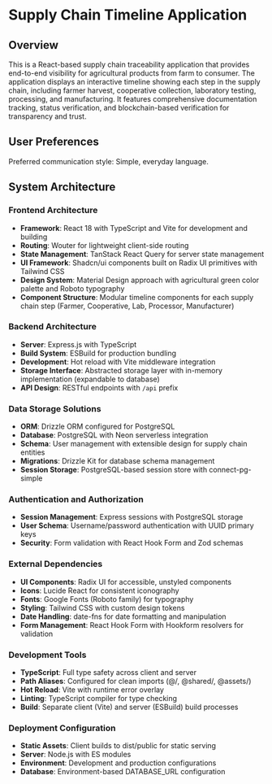 # Supply Chain Timeline Application

## Overview

This is a React-based supply chain traceability application that provides end-to-end visibility for agricultural products from farm to consumer. The application displays an interactive timeline showing each step in the supply chain, including farmer harvest, cooperative collection, laboratory testing, processing, and manufacturing. It features comprehensive documentation tracking, status verification, and blockchain-based verification for transparency and trust.

## User Preferences

Preferred communication style: Simple, everyday language.

## System Architecture

### Frontend Architecture
- **Framework**: React 18 with TypeScript and Vite for development and building
- **Routing**: Wouter for lightweight client-side routing
- **State Management**: TanStack React Query for server state management
- **UI Framework**: Shadcn/ui components built on Radix UI primitives with Tailwind CSS
- **Design System**: Material Design approach with agricultural green color palette and Roboto typography
- **Component Structure**: Modular timeline components for each supply chain step (Farmer, Cooperative, Lab, Processor, Manufacturer)

### Backend Architecture
- **Server**: Express.js with TypeScript
- **Build System**: ESBuild for production bundling
- **Development**: Hot reload with Vite middleware integration
- **Storage Interface**: Abstracted storage layer with in-memory implementation (expandable to database)
- **API Design**: RESTful endpoints with `/api` prefix

### Data Storage Solutions
- **ORM**: Drizzle ORM configured for PostgreSQL
- **Database**: PostgreSQL with Neon serverless integration
- **Schema**: User management with extensible design for supply chain entities
- **Migrations**: Drizzle Kit for database schema management
- **Session Storage**: PostgreSQL-based session store with connect-pg-simple

### Authentication and Authorization
- **Session Management**: Express sessions with PostgreSQL storage
- **User Schema**: Username/password authentication with UUID primary keys
- **Security**: Form validation with React Hook Form and Zod schemas

### External Dependencies
- **UI Components**: Radix UI for accessible, unstyled components
- **Icons**: Lucide React for consistent iconography
- **Fonts**: Google Fonts (Roboto family) for typography
- **Styling**: Tailwind CSS with custom design tokens
- **Date Handling**: date-fns for date formatting and manipulation
- **Form Management**: React Hook Form with Hookform resolvers for validation

### Development Tools
- **TypeScript**: Full type safety across client and server
- **Path Aliases**: Configured for clean imports (@/, @shared/, @assets/)
- **Hot Reload**: Vite with runtime error overlay
- **Linting**: TypeScript compiler for type checking
- **Build**: Separate client (Vite) and server (ESBuild) build processes

### Deployment Configuration
- **Static Assets**: Client builds to dist/public for static serving
- **Server**: Node.js with ES modules
- **Environment**: Development and production configurations
- **Database**: Environment-based DATABASE_URL configuration